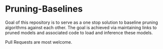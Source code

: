 # Pruning-Baselines
Goal of this repository is to serve as a one stop solution to baseline pruning algorithms against each other. The goal is achieved via maintaining links to pruned models and associated code to load and inference these models.

Pull Requests are most welcome.
